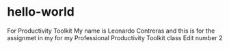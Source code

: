 # hello-world
For Productivity Toolkit
My name is Leonardo Contreras and this is for the assignmet in my for my Professional Productivity Toolkit class 
Edit number 2
